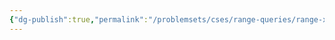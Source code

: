 ```yaml
---
{"dg-publish":true,"permalink":"/problemsets/cses/range-queries/range-xor-queries/","created":"2023-11-11T17:01:41.388+05:30","updated":"2023-11-11T17:01:49.657+05:30"}
---
```


